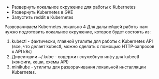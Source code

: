 - Развернуть локальное окружение для работы с Kubernetes
- Развернуть Kubernetes в GKE
- Запустить reddit в Kubernetes

Разворачиваем
Kubernetes локально
4
Для дальнейшей работы нам нужно подготовить локальное окружение, которое будет состоять из:
1) kubectl - фактически, главной утилиты для работы c Kubernetes API (все, что делает kubectl, можно сделать с помощью HTTP-запросов к API k8s)
2) Директории ~/.kube - содержит служебную инфу для kubectl (конфиги, кеши, схемы API)
3) minikube - утилиты для разворачивания локальной инсталляции Kubernetes. 

